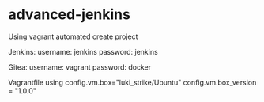 # advanced-jenkins
Using vagrant automated create project

Jenkins:
  username: jenkins
  password: jenkins
  
Gitea:
  username: vagrant
  password: docker
  
Vagrantfile using 
  config.vm.box="luki_strike/Ubuntu"
  config.vm.box_version = "1.0.0"

